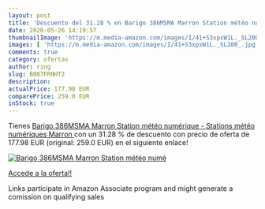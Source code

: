 ```yaml
---
layout: post
title: 'Descuento del 31.28 % en Barigo 386MSMA Marron Station météo numé'
date: 2020-05-26 14:19:57
thumbnailImage: 'https://m.media-amazon.com/images/I/41+S3xpsW1L._SL200_.jpg'
images: [ 'https://m.media-amazon.com/images/I/41+S3xpsW1L._SL200_.jpg' ]
comments: true
category: ofertas
author: ring
slug: B007FRNHT2
description:
actualPrice: 177.98 EUR
comparePrice: 259.0 EUR
inStock: true
---
```


Tienes [Barigo 386MSMA Marron Station météo numérique - Stations météo numériques  Marron ](https://www.amazon.fr/dp/B007FRNHT2/?tag=tolees0d-21) con un 31.28 % de descuento con precio de oferta de 177.98 EUR (original: 259.0 EUR) en el siguiente enlace!

[![Barigo 386MSMA Marron Station météo numé](https://m.media-amazon.com/images/I/41+S3xpsW1L._SL200_.jpg)](https://www.amazon.fr/dp/B007FRNHT2/?tag=tolees0d-21)

[Accede a la oferta!!](https://www.amazon.fr/dp/B007FRNHT2/?tag=tolees0d-21)

Links participate in Amazon Associate program and might generate a comission on qualifying sales


